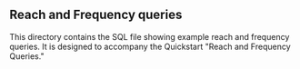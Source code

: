 ## Reach and Frequency queries

This directory contains the SQL file showing example reach and
frequency queries. It is designed to accompany the Quickstart "Reach
and Frequency Queries."
